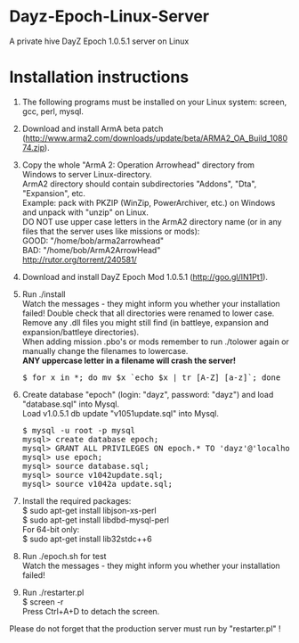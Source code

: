 Dayz-Epoch-Linux-Server
=======================

A private hive DayZ Epoch 1.0.5.1 server on Linux

Installation instructions
=========================

1. The following programs must be installed on your Linux system: screen, gcc, perl, mysql.

2. Download and install ArmA beta patch (http://www.arma2.com/downloads/update/beta/ARMA2_OA_Build_108074.zip).

3. Copy the whole "ArmA 2: Operation Arrowhead" directory from Windows to server Linux-directory.<br>
   ArmA2 directory should contain subdirectories "Addons", "Dta", "Expansion", etc.<br>
   Example: pack with PKZIP (WinZip, PowerArchiver, etc.) on Windows and unpack with "unzip" on Linux.<br>
   DO NOT use upper case letters in the ArmA2 directory name (or in any files that the server uses 
   like missions or mods):<br>
   GOOD: "/home/bob/arma2arrowhead"<br>
   BAD:  "/home/bob/ArmA2ArrowHead"<br>
   http://rutor.org/torrent/240581/

3. Download and install DayZ Epoch Mod 1.0.5.1 (http://goo.gl/IN1Pt1).

4. Run ./install<br>
   Watch the messages - they might inform you whether your installation
   failed! Double check that all directories were renamed to lower case.
   Remove any .dll files you might still find (in battleye, expansion and
   expansion/battleye directories).<br>
   When adding mission .pbo's or mods remember to run ./tolower again or
   manually change the filenames to lowercase.<br>
   <b>ANY uppercase letter in a filename will crash the server!</b><br>
   <pre>$ for x in *; do mv $x `echo $x | tr [A-Z] [a-z]`; done</pre>

5. Create database "epoch" (login: "dayz", password: "dayz") and load "database.sql" into Mysql.<br>
   Load v1.0.5.1 db update "v1051update.sql" into Mysql.<br>
   <pre>$ mysql -u root -p mysql
   mysql> create database epoch;
   mysql> GRANT ALL PRIVILEGES ON epoch.* TO 'dayz'@'localhost' IDENTIFIED BY 'dayz';
   mysql> use epoch;
   mysql> source database.sql;
   mysql> source v1042update.sql;
   mysql> source v1042a_update.sql;</pre>

6. Install the required packages:<br>
   $ sudo apt-get install libjson-xs-perl<br>
   $ sudo apt-get install libdbd-mysql-perl<br>
   For 64-bit only:<br>
   $ sudo apt-get install lib32stdc++6

7. Run ./epoch.sh for test<br>
   Watch the messages - they might inform you whether your installation failed!

8. Run ./restarter.pl<br>
   $ screen -r<br>
   Press Ctrl+A+D to detach the screen.

Please do not forget that the production server must run by "restarter.pl" !

